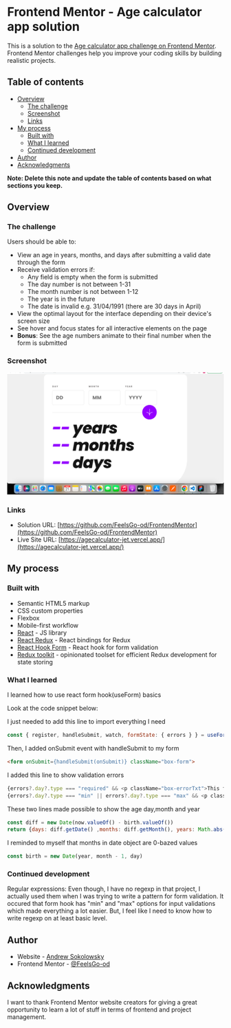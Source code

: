 # Frontend Mentor - Age calculator app solution

This is a solution to the [Age calculator app challenge on Frontend Mentor](https://www.frontendmentor.io/challenges/age-calculator-app-dF9DFFpj-Q). Frontend Mentor challenges help you improve your coding skills by building realistic projects. 

## Table of contents

- [Overview](#overview)
  - [The challenge](#the-challenge)
  - [Screenshot](#screenshot)
  - [Links](#links)
- [My process](#my-process)
  - [Built with](#built-with)
  - [What I learned](#what-i-learned)
  - [Continued development](#continued-development)
  <!-- - [Useful resources](#useful-resources) -->
- [Author](#author)
- [Acknowledgments](#acknowledgments)

**Note: Delete this note and update the table of contents based on what sections you keep.**

## Overview

### The challenge

Users should be able to:

- View an age in years, months, and days after submitting a valid date through the form
- Receive validation errors if:
  - Any field is empty when the form is submitted
  - The day number is not between 1-31
  - The month number is not between 1-12
  - The year is in the future
  - The date is invalid e.g. 31/04/1991 (there are 30 days in April)
- View the optimal layout for the interface depending on their device's screen size
- See hover and focus states for all interactive elements on the page
- **Bonus**: See the age numbers animate to their final number when the form is submitted

### Screenshot

![](./design/screenshot.png)

### Links

- Solution URL: [https://github.com/FeelsGo-od/FrontendMentor](https://github.com/FeelsGo-od/FrontendMentor)
- Live Site URL: [https://agecalculator-jet.vercel.app/](https://agecalculator-jet.vercel.app/)

## My process

### Built with

- Semantic HTML5 markup
- CSS custom properties
- Flexbox
- Mobile-first workflow
- [React](https://reactjs.org/) - JS library
- [React Redux](https://react-redux.js.org/) - React bindings for Redux
- [React Hook Form](https://react-hook-form.com/) - React hook for form validation
- [Redux toolkit](https://redux-toolkit.js.org/) - opinionated toolset for efficient Redux development for state storing

### What I learned

I learned how to use react form hook(useForm) basics

Look at the code snippet below:

I just needed to add this line to import everything I need
```js
const { register, handleSubmit, watch, formState: { errors } } = useForm();
```
Then, I added onSubmit event with handleSubmit to my form
```html
<form onSubmit={handleSubmit(onSubmit)} className="box-form">
```
I added this line to show validation errors
```js
{errors?.day?.type === "required" && <p className="box-errorTxt">This field is required</p>}
{errors?.day?.type === "min" || errors?.day?.type === "max" && <p className="box-errorTxt">Must be a valid day</p>}
```

These two lines made possible to show the age day,month and year
```js
const diff = new Date(now.valueOf() - birth.valueOf())
return {days: diff.getDate() ,months: diff.getMonth(), years: Math.abs(diff.getFullYear() - 1970)}
```

I reminded to myself that months in date object are 0-bazed values
```js
const birth = new Date(year, month - 1, day)
```

### Continued development

Regular expressions: Even though, I have no regexp in that project, I actually used them when I was trying to write a pattern for form validation. It occured that form hook has "min" and "max" options for input validations which made everything a lot easier. But, I feel like I need to know how to write regexp on at least basic level.

<!-- ### Useful resources

- [Example resource 1](https://www.example.com) - This helped me for XYZ reason. I really liked this pattern and will use it going forward.
- [Example resource 2](https://www.example.com) - This is an amazing article which helped me finally understand XYZ. I'd recommend it to anyone still learning this concept. -->

## Author

- Website - [Andrew Sokolowsky](https://www.andrewdevvv.com/)
- Frontend Mentor - [@FeelsGo-od](https://www.frontendmentor.io/profile/FeelsGo-od)

## Acknowledgments

I want to thank Frontend Mentor website creators for giving a great opportunity to learn a lot of stuff in terms of frontend and project management.
